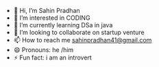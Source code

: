 - 👋 Hi, I’m Sahin Pradhan
- 👀 I’m interested in CODING 
- 🌱 I’m currently learning DSa in java
- 💞️ I’m looking to collaborate on startup venture
- 📫 How to reach me sahinpradhan41@gmail.com
- 😄 Pronouns: he /him
- ⚡ Fun fact: i am an introvert

<!---
SahinS14/SahinS14 is a ✨ special ✨ repository because its `README.md` (this file) appears on your GitHub profile.
You can click the Preview link to take a look at your changes.
--->
